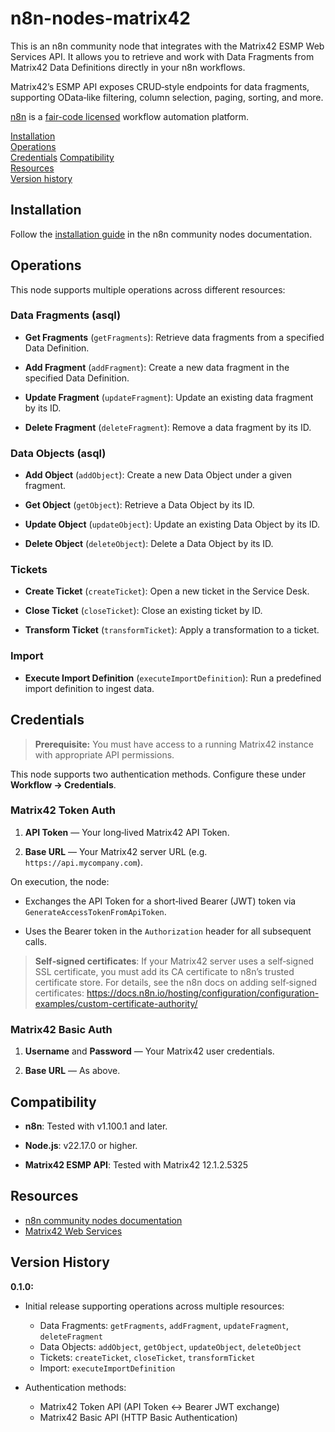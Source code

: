 # n8n-nodes-matrix42

This is an n8n community node that integrates with the Matrix42 ESMP Web Services API. It allows you to retrieve and work with Data Fragments from Matrix42 Data Definitions directly in your n8n workflows.

Matrix42’s ESMP API exposes CRUD‑style endpoints for data fragments, supporting OData‑like filtering, column selection, paging, sorting, and more.

[n8n](https://n8n.io/) is a [fair-code licensed](https://docs.n8n.io/reference/license/) workflow automation platform.

[Installation](#installation)  
[Operations](#operations)  
[Credentials](#credentials)
[Compatibility](#compatibility)  
[Resources](#resources)  
[Version history](#version-history)  

## Installation

Follow the [installation guide](https://docs.n8n.io/integrations/community-nodes/installation/) in the n8n community nodes documentation.

## Operations

This node supports multiple operations across different resources:

### Data Fragments (asql)

-   **Get Fragments** (`getFragments`): Retrieve data fragments from a specified Data Definition.

-   **Add Fragment** (`addFragment`): Create a new data fragment in the specified Data Definition.

-   **Update Fragment** (`updateFragment`): Update an existing data fragment by its ID.

-   **Delete Fragment** (`deleteFragment`): Remove a data fragment by its ID.


### Data Objects (asql)

-   **Add Object** (`addObject`): Create a new Data Object under a given fragment.

-   **Get Object** (`getObject`): Retrieve a Data Object by its ID.

-   **Update Object** (`updateObject`): Update an existing Data Object by its ID.

-   **Delete Object** (`deleteObject`): Delete a Data Object by its ID.


### Tickets

-   **Create Ticket** (`createTicket`): Open a new ticket in the Service Desk.

-   **Close Ticket** (`closeTicket`): Close an existing ticket by ID.

-   **Transform Ticket** (`transformTicket`): Apply a transformation to a ticket.


### Import

-   **Execute Import Definition** (`executeImportDefinition`): Run a predefined import definition to ingest data.

## Credentials

> **Prerequisite:** You must have access to a running Matrix42 instance with appropriate API permissions.

This node supports two authentication methods. Configure these under **Workflow → Credentials**.

### Matrix42 Token Auth

1.  **API Token** — Your long‑lived Matrix42 API Token.

2.  **Base URL** — Your Matrix42 server URL (e.g. `https://api.mycompany.com`).


On execution, the node:

-   Exchanges the API Token for a short‑lived Bearer (JWT) token via `GenerateAccessTokenFromApiToken`.

-   Uses the Bearer token in the `Authorization` header for all subsequent calls.


> **Self‑signed certificates**: If your Matrix42 server uses a self‑signed SSL certificate, you must add its CA certificate to n8n’s trusted certificate store. For details, see the n8n docs on adding self‑signed certificates: https://docs.n8n.io/hosting/configuration/configuration-examples/custom-certificate-authority/

### Matrix42 Basic Auth

1.  **Username** and **Password** — Your Matrix42 user credentials.

2.  **Base URL** — As above.

## Compatibility

-   **n8n**: Tested with v1.100.1 and later.

-   **Node.js**: v22.17.0 or higher.

-   **Matrix42 ESMP API**: Tested with Matrix42 12.1.2.5325

## Resources

* [n8n community nodes documentation](https://docs.n8n.io/integrations/#community-nodes)
* [Matrix42 Web Services](https://help.matrix42.com/030_ESMP/030_INT/Business_Processes_and_API_Integrations/Matrix42_Web_Services_API#Public_API)

## Version History

**0.1.0:**
  - Initial release supporting operations across multiple resources:
    -   Data Fragments: `getFragments`, `addFragment`, `updateFragment`, `deleteFragment`
    -   Data Objects: `addObject`, `getObject`, `updateObject`, `deleteObject`
    -   Tickets: `createTicket`, `closeTicket`, `transformTicket`
    -   Import: `executeImportDefinition`

  - Authentication methods:
    -   Matrix42 Token API (API Token ↔︎ Bearer JWT exchange)
    -   Matrix42 Basic API (HTTP Basic Authentication)
